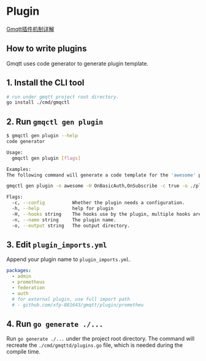 # Plugin
[Gmqtt插件机制详解](https://juejin.cn/post/6908305981923409934)
## How to write plugins
Gmqtt uses code generator to generate plugin template.

## 1. Install the CLI tool
```bash
# run under gmqtt project root directory. 
go install ./cmd/gmqctl 
```
## 2. Run `gmqctl gen plugin`
```bash
$ gmqctl gen plugin --help
code generator

Usage:
  gmqctl gen plugin [flags]

Examples:
The following command will generate a code template for the 'awesome' plugin, which makes use of OnBasicAuth and OnSubscribe hook and enables the configuration in ./plugin directory.

gmqctl gen plugin -n awesome -H OnBasicAuth,OnSubscribe -c true -o ./plugin

Flags:
  -c, --config          Whether the plugin needs a configuration.
  -h, --help            help for plugin
  -H, --hooks string    The hooks use by the plugin, multiple hooks are separated by ','
  -n, --name string     The plugin name.
  -o, --output string   The output directory.
```

## 3. Edit `plugin_imports.yml`
Append your plugin name to `plugin_imports.yml`.
```yaml
packages:
  - admin
  - prometheus
  - federation
  - auth
  # for external plugin, use full import path
  # - github.com/xfp-881643/gmqtt/plugin/prometheu
```

## 4. Run `go generate ./...`
Run `go generate ./...` under the project root directory. The command will recreate the `./cmd/gmqttd/plugins.go` file, 
which is needed during the compile time.
